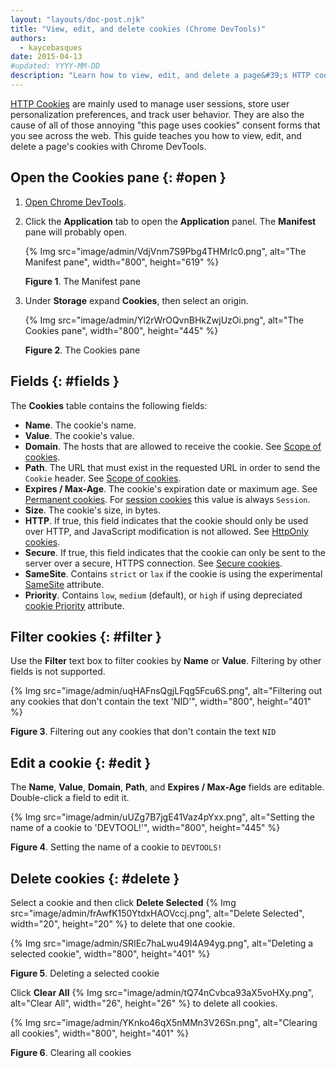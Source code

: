 ```yaml
---
layout: "layouts/doc-post.njk"
title: "View, edit, and delete cookies (Chrome DevTools)"
authors:
  - kaycebasques
date: 2015-04-13
#updated: YYYY-MM-DD
description: "Learn how to view, edit, and delete a page&#39;s HTTP cookies using Chrome DevTools."
---
```


[HTTP Cookies][1] are mainly used to manage user sessions, store user personalization preferences,
and track user behavior. They are also the cause of all of those annoying "this page uses cookies"
consent forms that you see across the web. This guide teaches you how to view, edit, and delete a
page's cookies with Chrome DevTools.

## Open the Cookies pane {: #open }

1.  [Open Chrome DevTools][2].
2.  Click the **Application** tab to open the **Application** panel. The **Manifest** pane will
    probably open.

    {% Img src="image/admin/VdjVnm7S9Pbg4THMrlc0.png", alt="The Manifest pane", width="800", height="619" %}

    **Figure 1**. The Manifest pane

3.  Under **Storage** expand **Cookies**, then select an origin.

    {% Img src="image/admin/Yl2rWrOQvnBHkZwjUzOi.png", alt="The Cookies pane", width="800", height="445" %}

    **Figure 2**. The Cookies pane

## Fields {: #fields }

The **Cookies** table contains the following fields:

- **Name**. The cookie's name.
- **Value**. The cookie's value.
- **Domain**. The hosts that are allowed to receive the cookie. See [Scope of cookies][3].
- **Path**. The URL that must exist in the requested URL in order to send the `Cookie` header. See
  [Scope of cookies][4].
- **Expires / Max-Age**. The cookie's expiration date or maximum age. See [Permanent cookies][5].
  For [session cookies][6] this value is always `Session`.
- **Size**. The cookie's size, in bytes.
- **HTTP**. If true, this field indicates that the cookie should only be used over HTTP, and
  JavaScript modification is not allowed. See [HttpOnly cookies][7].
- **Secure**. If true, this field indicates that the cookie can only be sent to the server over a
  secure, HTTPS connection. See [Secure cookies][8].
- **SameSite**. Contains `strict` or `lax` if the cookie is using the experimental [SameSite][9]
  attribute.
- **Priority**. Contains `low`, `medium` (default), or `high` if using depreciated [cookie
  Priority][10] attribute.

## Filter cookies {: #filter }

Use the **Filter** text box to filter cookies by **Name** or **Value**. Filtering by other fields is
not supported.

{% Img src="image/admin/uqHAFnsQgjLFqg5Fcu6S.png", alt="Filtering out any cookies that don't contain the text 'NID'", width="800", height="401" %}

**Figure 3**. Filtering out any cookies that don't contain the text `NID`

## Edit a cookie {: #edit }

The **Name**, **Value**, **Domain**, **Path**, and **Expires / Max-Age** fields are editable.
Double-click a field to edit it.

{% Img src="image/admin/uUZg7B7jgE41Vaz4pYxx.png", alt="Setting the name of a cookie to 'DEVTOOL!'", width="800", height="445" %}

**Figure 4**. Setting the name of a cookie to `DEVTOOLS!`

## Delete cookies {: #delete }

Select a cookie and then click **Delete Selected**
{% Img src="image/admin/frAwfK150YtdxHAOVccj.png", alt="Delete Selected", width="20", height="20" %} to delete that one cookie.

{% Img src="image/admin/SRIEc7haLwu49I4A94yg.png", alt="Deleting a selected cookie", width="800", height="401" %}

**Figure 5**. Deleting a selected cookie

Click **Clear All** {% Img src="image/admin/tQ74nCvbca93aX5voHXy.png", alt="Clear All", width="26", height="26" %} to delete all
cookies.

{% Img src="image/admin/YKnko46qX5nMMn3V26Sn.png", alt="Clearing all cookies", width="800", height="401" %}

**Figure 6**. Clearing all cookies

[1]: https://developer.mozilla.org/en-US/docs/Web/HTTP/Cookies
[2]: /web/tools/chrome-devtools/open
[3]: https://developer.mozilla.org/en-US/docs/Web/HTTP/Cookies#Scope_of_cookies
[4]: https://developer.mozilla.org/en-US/docs/Web/HTTP/Cookies#Scope_of_cookies
[5]: https://developer.mozilla.org/en-US/docs/Web/HTTP/Cookies#Permanent_cookies
[6]: https://developer.mozilla.org/en-US/docs/Web/HTTP/Cookies#Session_cookies
[7]: https://developer.mozilla.org/en-US/docs/Web/HTTP/Cookies#Secure_and_HttpOnly_cookies
[8]: https://developer.mozilla.org/en-US/docs/Web/HTTP/Cookies#Secure_and_HttpOnly_cookies
[9]: https://developer.mozilla.org/en-US/docs/Web/HTTP/Cookies#SameSite_cookies
[10]: https://bugs.chromium.org/p/chromium/issues/detail?id=232693
